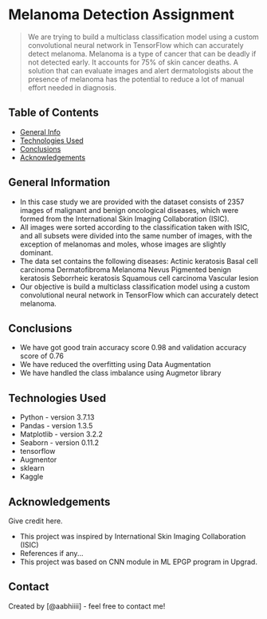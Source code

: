 # Melanoma Detection Assignment
> We are trying to build a multiclass classification model using a custom convolutional neural network in TensorFlow which can accurately detect melanoma. Melanoma is a type of cancer that can be deadly if not detected early. It accounts for 75% of skin cancer deaths. A solution that can evaluate images and alert dermatologists about the presence of melanoma has the potential to reduce a lot of manual effort needed in diagnosis.


## Table of Contents
* [General Info](#general-information)
* [Technologies Used](#technologies-used)
* [Conclusions](#conclusions)
* [Acknowledgements](#acknowledgements)

<!-- You can include any other section that is pertinent to your problem -->

## General Information
- In this case study we are provided with the dataset consists of 2357 images of malignant and benign oncological diseases, which were formed from the International Skin Imaging Collaboration (ISIC).
- All images were sorted according to the classification taken with ISIC, and all subsets were divided into the same number of images, with the exception of melanomas and moles, whose images are slightly dominant.
- The data set contains the following diseases:
Actinic keratosis
Basal cell carcinoma
Dermatofibroma
Melanoma
Nevus
Pigmented benign keratosis
Seborrheic keratosis
Squamous cell carcinoma
Vascular lesion
- Our objective is build a multiclass classification model using a custom convolutional neural network in TensorFlow which can accurately detect melanoma. 

<!-- You don't have to answer all the questions - just the ones relevant to your project. -->

## Conclusions
- We have got good train accuracy score 0.98 and validation accuracy score of 0.76
- We have reduced the overfitting using Data Augmentation
- We have handled the class imbalance using Augmetor library

<!-- You don't have to answer all the questions - just the ones relevant to your project. -->


## Technologies Used
- Python - version 3.7.13
- Pandas - version 1.3.5
- Matplotlib - version 3.2.2
- Seaborn - version 0.11.2
- tensorflow
- Augmentor
- sklearn
- Kaggle

<!-- As the libraries versions keep on changing, it is recommended to mention the version of library used in this project -->

## Acknowledgements
Give credit here.
- This project was inspired by International Skin Imaging Collaboration (ISIC)
- References if any...
- This project was based on CNN module in ML EPGP program in Upgrad.


## Contact
Created by [@aabhiiii] - feel free to contact me!


<!-- Optional -->
<!-- ## License -->
<!-- This project is open source and available under the [... License](). -->

<!-- You don't have to include all sections - just the one's relevant to your project -->